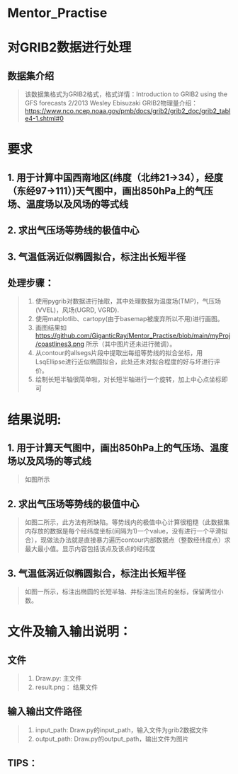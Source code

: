 # Mentor_Practise
# 对GRIB2数据进行处理
## 数据集介绍
> 该数据集格式为GRIB2格式，格式详情：Introduction to GRIB2 using the GFS forecasts 2/2013 Wesley Ebisuzaki
> GRIB2物理量介绍：https://www.nco.ncep.noaa.gov/pmb/docs/grib2/grib2_doc/grib2_table4-1.shtml#0
> 

# 要求
## 1. 用于计算中国西南地区(纬度（北纬21->34），经度（东经97->111）)天气图中，画出850hPa上的气压场、温度场以及风场的等式线
## 2. 求出气压场等势线的极值中心
## 3. 气温低涡近似椭圆拟合，标注出长短半径

## 处理步骤：
> 1. 使用pygrib对数据进行抽取，其中处理数据为温度场(TMP)，气压场(VVEL)，风场(UGRD, VGRD).
> 2. 使用matplotlib、cartopy(由于basemap被废弃所以不用)进行画图。
> 3. 画图结果如 https://github.com/GiganticRay/Mentor_Practise/blob/main/myProj/coastlines3.png 所示（其中图片还未进行微调）。
> 4. 从contour的allsegs片段中提取出每组等势线的拟合坐标，用LsqEllipse进行近似椭圆拟合，此处还未对拟合程度的好与坏进行评价。
> 5. 绘制长短半轴很简单啦，对长短半轴进行一个旋转，加上中心点坐标即可

# 结果说明:
## 1. 用于计算天气图中，画出850hPa上的气压场、温度场以及风场的等式线
> 如图所示

## 2. 求出气压场等势线的极值中心
> 如图二所示，此方法有所缺陷。等势线内的极值中心计算很粗糙（此数据集内存放的数据是每个经纬度坐标(间隔为1)一个value，没有进行一个平滑拟合），现做法办法就是直接暴力遍历contour内部数据点（整数经纬度点）求最大最小值。显示内容包括该点及该点的经纬度

## 3. 气温低涡近似椭圆拟合，标注出长短半径
> 如图一所示，标注出椭圆的长短半轴、并标注出顶点的坐标，保留两位小数。

# 文件及输入输出说明：
## 文件
> 1. Draw.py:      主文件
> 2. result.png：  结果文件

## 输入输出文件路径
> 1. input_path:  Draw.py的input_path，输入文件为grib2数据文件
> 2. output_path: Draw.py的output_path，输出文件为图片


## TIPS：

